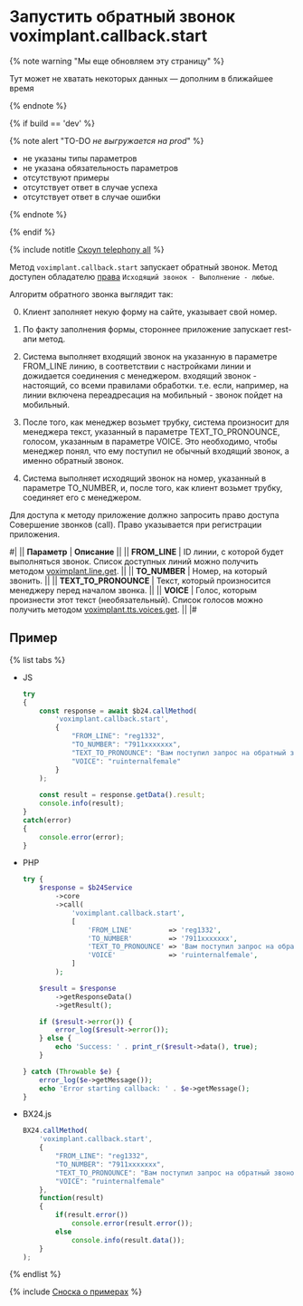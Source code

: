 # Запустить обратный звонок voximplant.callback.start

{% note warning "Мы еще обновляем эту страницу" %}

Тут может не хватать некоторых данных — дополним в ближайшее время

{% endnote %}

{% if build == 'dev' %}

{% note alert "TO-DO _не выгружается на prod_" %}

- не указаны типы параметров
- не указана обязательность параметров
- отсутствуют примеры
- отсутствует ответ в случае успеха
- отсутствует ответ в случае ошибки

{% endnote %}

{% endif %}

{% include notitle [Скоуп telephony all](../_includes/scope-telephony-all.md) %}

Метод `voximplant.callback.start` запускает обратный звонок. Метод доступен обладателю [права](https://helpdesk.bitrix24.ru/open/18177766/) `Исходящий звонок - Выполнение - любые`.

Алгоритм обратного звонка выглядит так:

0. Клиент заполняет некую форму на сайте, указывает свой номер.

1. По факту заполнения формы, стороннее приложение запускает rest-апи метод.

2. Система выполняет входящий звонок на указанную в параметре FROM_LINE линию, в соответствии с настройками линии и дожидается соединения с менеджером. входящий звонок - настоящий, со всеми правилами обработки. т.е. если, например, на линии включена переадресация на мобильный - звонок пойдет на мобильный.

3. После того, как менеджер возьмет трубку, система произносит для менеджера текст, указанный в параметре TEXT_TO_PRONOUNCE, голосом, указанным в параметре VOICE. Это необходимо, чтобы менеджер понял, что ему поступил не обычный входящий звонок, а именно обратный звонок.

4. Система выполняет исходящий звонок на номер, указанный в параметре TO_NUMBER, и, после того, как клиент возьмет трубку, соединяет его с менеджером.

Для доступа к методу приложение должно запросить право доступа Совершение звонков (call). Право указывается при регистрации приложения.

#|
|| **Параметр** | **Описание** ||
|| **FROM_LINE** | ID линии, с которой будет выполняться звонок. Список доступных линий можно получить методом [voximplant.line.get](lines/voximplant-line-get.md). ||
|| **TO_NUMBER** | Номер, на который звонить. ||
|| **TEXT_TO_PRONOUNCE** | Текст, который произносится менеджеру перед началом звонка. ||
|| **VOICE** | Голос, которым произнести этот текст (необязательный). Список голосов можно получить методом [voximplant.tts.voices.get](voximplant-tts-voices-get.md). ||
|#

## Пример

{% list tabs %}

- JS


    ```js
    try
    {
    	const response = await $b24.callMethod(
    		'voximplant.callback.start',
    		{
    			"FROM_LINE": "reg1332",
    			"TO_NUMBER": "7911xxxxxxx",
    			"TEXT_TO_PRONOUNCE": "Вам поступил запрос на обратный звонок, соединяю с клиентом.",
    			"VOICE": "ruinternalfemale"
    		}
    	);
    	
    	const result = response.getData().result;
    	console.info(result);
    }
    catch(error)
    {
    	console.error(error);
    }
    ```

- PHP


    ```php
    try {
        $response = $b24Service
            ->core
            ->call(
                'voximplant.callback.start',
                [
                    'FROM_LINE'         => 'reg1332',
                    'TO_NUMBER'         => '7911xxxxxxx',
                    'TEXT_TO_PRONOUNCE' => 'Вам поступил запрос на обратный звонок, соединяю с клиентом.',
                    'VOICE'             => 'ruinternalfemale',
                ]
            );
    
        $result = $response
            ->getResponseData()
            ->getResult();
    
        if ($result->error()) {
            error_log($result->error());
        } else {
            echo 'Success: ' . print_r($result->data(), true);
        }
    
    } catch (Throwable $e) {
        error_log($e->getMessage());
        echo 'Error starting callback: ' . $e->getMessage();
    }
    ```

- BX24.js

    ```js
    BX24.callMethod(
        'voximplant.callback.start',
        {
            "FROM_LINE": "reg1332",
            "TO_NUMBER": "7911xxxxxxx",
            "TEXT_TO_PRONOUNCE": "Вам поступил запрос на обратный звонок, соединяю с клиентом.",
            "VOICE": "ruinternalfemale"
        },
        function(result)
        {
            if(result.error())
                console.error(result.error());
            else
                console.info(result.data());
        }
    );
    ```

{% endlist %}

{% include [Сноска о примерах](../../../_includes/examples.md) %}
